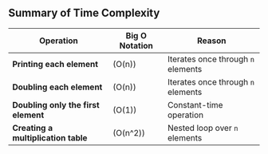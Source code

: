 ## **Summary of Time Complexity**

| **Operation**                       | **Big O Notation** | **Reason**                         |
| ----------------------------------- | ------------------ | ---------------------------------- |
| **Printing each element**           | \(O(n)\)           | Iterates once through `n` elements |
| **Doubling each element**           | \(O(n)\)           | Iterates once through `n` elements |
| **Doubling only the first element** | \(O(1)\)           | Constant-time operation            |
| **Creating a multiplication table** | \(O(n^2)\)         | Nested loop over `n` elements      |
